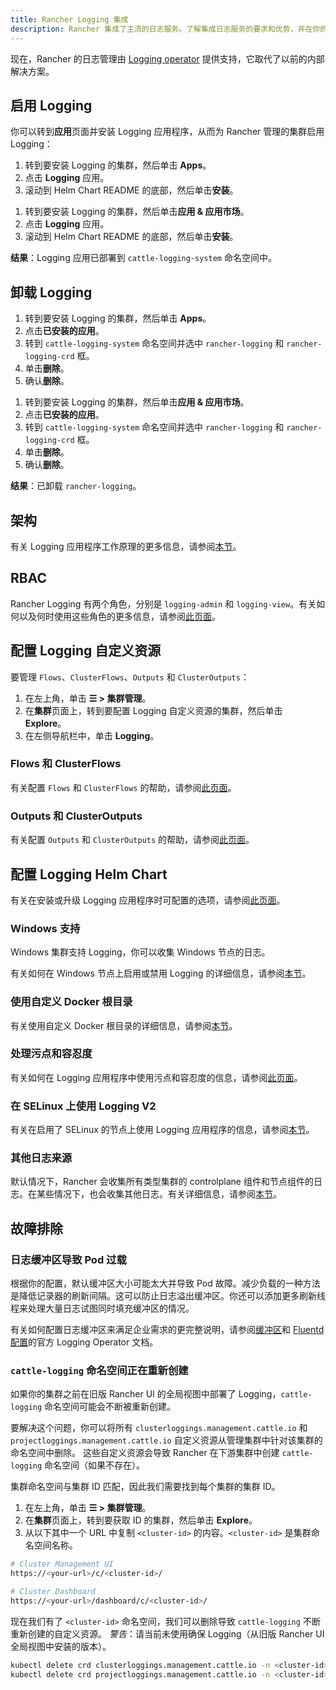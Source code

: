 ```yaml
---
title: Rancher Logging 集成
description: Rancher 集成了主流的日志服务。了解集成日志服务的要求和优势，并在你的集群上启用 Logging。
---
```


现在，Rancher 的日志管理由 [Logging operator](https://kube-logging.github.io/docs/) 提供支持，它取代了以前的内部解决方案。

## 启用 Logging

你可以转到**应用**页面并安装 Logging 应用程序，从而为 Rancher 管理的集群启用 Logging：

<Tabs groupId="rancher-version">
<TabItem value="Rancher v2.6.5+">

1. 转到要安装 Logging 的集群，然后单击 **Apps**。
1. 点击 **Logging** 应用。
1. 滚动到 Helm Chart README 的底部，然后单击**安装**。

</TabItem>
<TabItem value="Rancher 版本低于 v2.6.5">

1. 转到要安装 Logging 的集群，然后单击**应用 & 应用市场**。
1. 点击 **Logging** 应用。
1. 滚动到 Helm Chart README 的底部，然后单击**安装**。

</TabItem>
</Tabs>

**结果**：Logging 应用已部署到 `cattle-logging-system` 命名空间中。

## 卸载 Logging

<Tabs groupId="rancher-version">
<TabItem value="Rancher v2.6.5+">

1. 转到要安装 Logging 的集群，然后单击 **Apps**。
1. 点击**已安装的应用**。
1. 转到 `cattle-logging-system` 命名空间并选中 `rancher-logging` 和 `rancher-logging-crd` 框。
1. 单击**删除**。
1. 确认**删除**。

</TabItem>
<TabItem value="Rancher 版本低于 v2.6.5">

1. 转到要安装 Logging 的集群，然后单击**应用 & 应用市场**。
1. 点击**已安装的应用**。
1. 转到 `cattle-logging-system` 命名空间并选中 `rancher-logging` 和 `rancher-logging-crd` 框。
1. 单击**删除**。
1. 确认**删除**。

</TabItem>
</Tabs>

**结果**：已卸载 `rancher-logging`。

## 架构

有关 Logging 应用程序工作原理的更多信息，请参阅[本节](../integrations-in-rancher/logging/logging-architecture.md)。



## RBAC

Rancher Logging 有两个角色，分别是 `logging-admin` 和 `logging-view`。有关如何以及何时使用这些角色的更多信息，请参阅[此页面](../integrations-in-rancher/logging/rbac-for-logging.md)。

## 配置 Logging 自定义资源

要管理 `Flows`、`ClusterFlows`、`Outputs` 和 `ClusterOutputs`：

1. 在左上角，单击 **☰ > 集群管理**。
1. 在**集群**页面上，转到要配置 Logging 自定义资源的集群，然后单击 **Explore**。
1. 在左侧导航栏中，单击 **Logging**。

### Flows 和 ClusterFlows

有关配置 `Flows` 和 `ClusterFlows` 的帮助，请参阅[此页面](../integrations-in-rancher/logging/custom-resource-configuration/flows-and-clusterflows.md)。

### Outputs 和 ClusterOutputs

有关配置 `Outputs` 和 `ClusterOutputs` 的帮助，请参阅[此页面](../integrations-in-rancher/logging/custom-resource-configuration/outputs-and-clusteroutputs.md)。

## 配置 Logging Helm Chart

有关在安装或升级 Logging 应用程序时可配置的选项，请参阅[此页面](../integrations-in-rancher/logging/logging-helm-chart-options.md)。

### Windows 支持

Windows 集群支持 Logging，你可以收集 Windows 节点的日志。

有关如何在 Windows 节点上启用或禁用 Logging 的详细信息，请参阅[本节](../integrations-in-rancher/logging/logging-helm-chart-options.md#启用/禁用-windows-节点-logging)。

### 使用自定义 Docker 根目录

有关使用自定义 Docker 根目录的详细信息，请参阅[本节](../integrations-in-rancher/logging/logging-helm-chart-options.md#使用自定义-docker-根目录)。


### 处理污点和容忍度

有关如何在 Logging 应用程序中使用污点和容忍度的信息，请参阅[此页面](../integrations-in-rancher/logging/taints-and-tolerations.md)。


### 在 SELinux 上使用 Logging V2

有关在启用了 SELinux 的节点上使用 Logging 应用程序的信息，请参阅[本节](../integrations-in-rancher/logging/logging-helm-chart-options.md#启用-logging-应用程序以使用-selinux)。

### 其他日志来源

默认情况下，Rancher 会收集所有类型集群的 controlplane 组件和节点组件的日志。在某些情况下，也会收集其他日志。有关详细信息，请参阅[本节](../integrations-in-rancher/logging/logging-helm-chart-options.md#其他日志来源)。


## 故障排除

### 日志缓冲区导致 Pod 过载

根据你的配置，默认缓冲区大小可能太大并导致 Pod 故障。减少负载的一种方法是降低记录器的刷新间隔。这可以防止日志溢出缓冲区。你还可以添加更多刷新线程来处理大量日志试图同时填充缓冲区的情况。

有关如何配置日志缓冲区来满足企业需求的更完整说明，请参阅[缓冲区](https://kube-logging.github.io/docs/configuration/plugins/outputs/buffer/)和 [Fluentd 配置](https://kube-logging.github.io/docs/logging-infrastructure/fluentd/)的官方 Logging Operator 文档。

### `cattle-logging` 命名空间正在重新创建

如果你的集群之前在旧版 Rancher UI 的全局视图中部署了 Logging，`cattle-logging` 命名空间可能会不断被重新创建。

要解决这个问题，你可以将所有 `clusterloggings.management.cattle.io` 和 `projectloggings.management.cattle.io` 自定义资源从管理集群中针对该集群的命名空间中删除。
这些自定义资源会导致 Rancher 在下游集群中创建 `cattle-logging` 命名空间（如果不存在）。

集群命名空间与集群 ID 匹配，因此我们需要找到每个集群的集群 ID。

1. 在左上角，单击 **☰ > 集群管理**。
1. 在**集群**页面上，转到要获取 ID 的集群，然后单击 **Explore**。
2. 从以下其中一个 URL 中复制 `<cluster-id>` 的内容。`<cluster-id>` 是集群命名空间名称。

```bash
# Cluster Management UI
https://<your-url>/c/<cluster-id>/

# Cluster Dashboard
https://<your-url>/dashboard/c/<cluster-id>/
```

现在我们有了 `<cluster-id>` 命名空间，我们可以删除导致 `cattle-logging` 不断重新创建的自定义资源。
*警告*：请当前未使用确保 Logging（从旧版 Rancher UI 全局视图中安装的版本）。

```bash
kubectl delete crd clusterloggings.management.cattle.io -n <cluster-id>
kubectl delete crd projectloggings.management.cattle.io -n <cluster-id>
```
